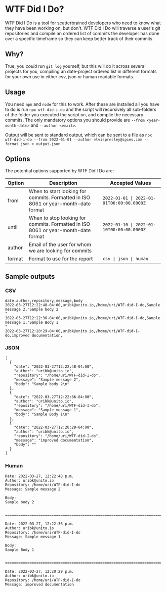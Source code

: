 # WTF Did I Do?
WTF Did I Do is a tool for scatterbrained developers who need to know what they have been working on, but don't.
WTF Did I Do will traverse a user's git repositories and compile an ordered list of commits the developer has done over a specific timeframe so they can keep better track of their commits.

## Why?
True, you *could* run `git log` yourself, but this will do it across several projects for you, compiling an date-project ordered list in different formats for your own use in either csv, json or human readable formats.

## Usage
You need `npm` and `node` for this to work. 
After these are installed all you have to do is run `npx wtf-did-i-do` and the script will recursively all sub-folders of the folder you executed the script on, and compile the necessary commits.
The only mandatory options you should provide are `--from <year-month-date>` and `--author <email>`.

Output will be sent to standard output, which can be sent to a file as `npx wtf-did-i-do --from 2022-01-01 --author elvispresley@spies.com --format json > output.json`

## Options
The potential options supported by WTF Did I Do are:

| Option | Description | Accepted Values |
| -------| ----------- | --------------- |
| from   | When to start looking for commits. Formatted in ISO 8061 or year-month-date format | `2022-01-01 \| 2022-01-01T00:00:00.0000Z` |
| until  | When to stop looking for commits.  Formatted in ISO 8061 or year-month-date format | `2022-01-10 \| 2022-01-10T00:00:00.0000Z` |
| author | Email of the user for whom we are looking for commits | |
| format | Format to use for the report | `csv \| json \| human` | 

## Sample outputs

### CSV
```
date,author,repository,message,body
2022-03-27T12:22:48-04:00,uribk@unito.io,/home/uri/WTF-did-I-do,Sample message 2,"Sample body 2
"
2022-03-27T12:22:36-04:00,uribk@unito.io,/home/uri/WTF-did-I-do,Sample message 1,"Sample Body 1
"
2022-03-27T12:20:29-04:00,uribk@unito.io,/home/uri/WTF-did-I-do,improved documentation,
```

### JSON
```
[
  {
    "date": "2022-03-27T12:22:48-04:00",
    "author": "uribk@unito.io",
    "repository": "/home/uri/WTF-did-I-do",
    "message": "Sample message 2",
    "body": "Sample body 2\n"
  },
  {
    "date": "2022-03-27T12:22:36-04:00",
    "author": "uribk@unito.io",
    "repository": "/home/uri/WTF-did-I-do",
    "message": "Sample message 1",
    "body": "Sample Body 1\n"
  },
  {
    "date": "2022-03-27T12:20:29-04:00",
    "author": "uribk@unito.io",
    "repository": "/home/uri/WTF-did-I-do",
    "message": "improved documentation",
    "body": ""
  }
]

```

### Human
```
Date: 2022-03-27, 12:22:48 p.m.
Author: uribk@unito.io
Repository: /home/uri/WTF-did-I-do
Message: Sample message 2

Body: 
Sample body 2


========================================================================

Date: 2022-03-27, 12:22:36 p.m.
Author: uribk@unito.io
Repository: /home/uri/WTF-did-I-do
Message: Sample message 1

Body: 
Sample Body 1


========================================================================

Date: 2022-03-27, 12:20:29 p.m.
Author: uribk@unito.io
Repository: /home/uri/WTF-did-I-do
Message: improved documentation

```
